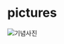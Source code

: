 # pictures

![기념사진](https://github.com/dmskorea/project1-Jigsaw-Unintended-Bias-in-Toxicity-Classification/blob/master/%EA%B8%B0%EB%85%90%EC%82%AC%EC%A7%84/KakaoTalk_20190715_071621959.jpg?raw=true)
